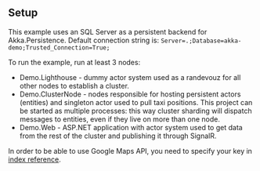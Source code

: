 ## Setup

This example uses an SQL Server as a persistent backend for Akka.Persistence. Default connection string is: `Server=.;Database=akka-demo;Trusted_Connection=True;`

To run the example, run at least 3 nodes:

- Demo.Lighthouse - dummy actor system used as a randevouz for all other nodes to establish a cluster.
- Demo.ClusterNode - nodes responsible for hosting persistent actors (entities) and singleton actor used to pull taxi positions. This project can be started as multiple processes: this way cluster sharding will dispatch messages to entities, even if they live on more than one node.
- Demo.Web - ASP.NET application with actor system used to get data from the rest of the cluster and publishing it through SignalR.

In order to be able to use Google Maps API, you need to specify your key in [index reference](./Demo.Web/index.html).